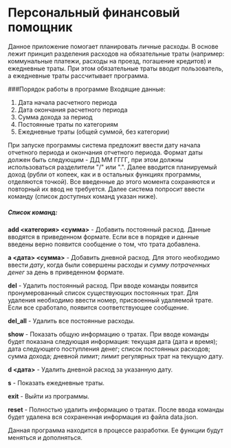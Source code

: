 # Персональный финансовый помощник
Данное приложение помогает планировать личные расходы. В основе лежит
принцип разделения расходов на обязательные траты (например: коммунальные платежи,
расходы на проезд, погашение кредитов) и ежедневные траты. При этом 
обязательные траты вводит пользователь, а ежедневные траты рассчитывает программа.

###Порядок работы в программе
Входящие данные:
1. Дата начала расчетного периода
2. Дата окончания расчетного периода
3. Сумма дохода за период
4. Постоянные траты по категориям
5. Ежедневные траты (общей суммой, без категории)

При запуске программы система предложит ввести дату начала отчетного периода и окончания отчетного периода.
Формат даты должен быть следующим - ДД ММ ГГГГ, при этом должны использоваться разделители "/" или ".".
Далее вводится планируемый доход (рубли от копеек, как и в остальных функциях программы, отделяются точкой).
Все введенные до этого момента сохраняются и повторный их ввод не требуется.
Далее система попросит ввести команду (список доступных команд указан ниже).
##### Список команд:

**add <категория> <cумма>** - Добавить постоянный расход. Данные вводятся в приведенном формате. Если все 
в порядке и данные введены верно появится сообщение о том, что трата добавлена. 

**a <дата>  <сумма>** - Добавить дневной расход. Для этого необходимо ввести *дату*, когда были совершены расходы
и *cумму потраченных денег* за день в приведенном формате.

**del** - Удалить постоянный расход. При вводе команды появится пронумерованный список существующих 
постоянных трат. Для удаления необходимо ввести номер, присвоенный удаляемой трате. Если 
все сработало, появится соответствующее сообщение.

**del_all** - Удалить все постоянные расходы.

**show** - Показать общую информацию о тратах. При вводе команды будет показана 
следующая информация: текущая дата (дата и время); дата следующего поступления денег;
список постоянных расходов; сумма дохода; дневной лимит; лимит регулярных трат на текущую дату.

**d <дата>** - Удалить дневной расход за указанную дату.

**s** - Показать ежедневные траты.

**exit** - Выйти из программы.

**reset** - Полностью удалить информацию о тратах. После ввода команды будет удалена вся сохраненная информация
из файла data.json.


Данная программа находится в процессе разработки. Ее функции будут меняться и дополняться.